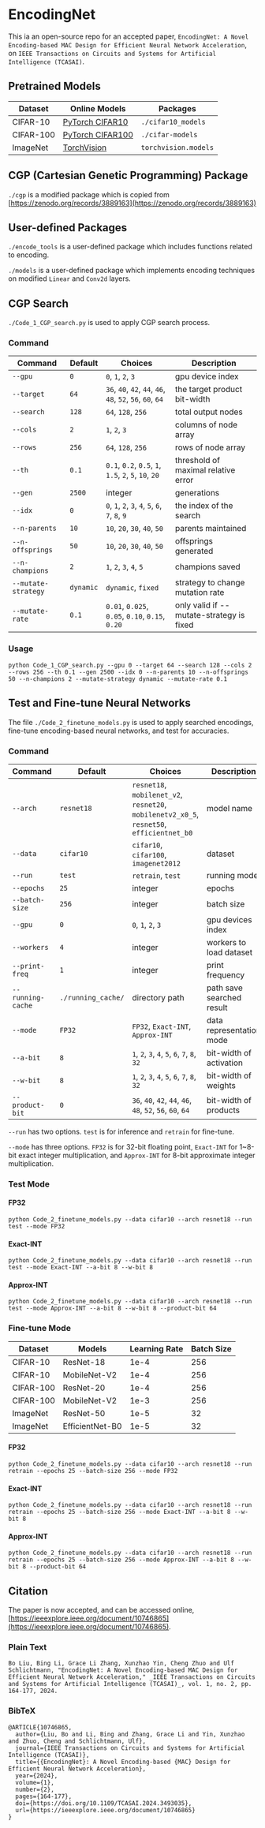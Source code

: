 # EncodingNet
This ia an open-source repo for an accepted paper, `EncodingNet: A Novel Encoding-based MAC Design for Efficient Neural Network Acceleration`, on `IEEE Transactions on Circuits and Systems for Artificial Intelligence (TCASAI)`. 

[//]: # (The codes in this repo will be well-structured and updated in the following weeks.)

## Pretrained Models
| Dataset   | Online Models                                                       | Packages               |
|-----------|---------------------------------------------------------------------|------------------------|
| CIFAR-10  | [PyTorch CIFAR10](https://github.com/huyvnphan/PyTorch_CIFAR10)     | `./cifar10_models`     |
| CIFAR-100 | [PyTorch CIFAR100](https://github.com/weiaicunzai/pytorch-cifar100) | `./cifar-models`       |
| ImageNet  | [TorchVision](https://pytorch.org/vision/stable/models.html)        | `torchvision.models`   |

## CGP (Cartesian Genetic Programming) Package
`./cgp` is a modified package which is copied from [https://zenodo.org/records/3889163](https://zenodo.org/records/3889163)

## User-defined Packages
`./encode_tools` is a user-defined package which includes functions related to encoding.

`./models` is a user-defined package which implements encoding techniques on modified `Linear` and `Conv2d` layers.

## CGP Search
`./Code_1_CGP_search.py` is used to apply CGP search process.

### Command 

| Command             | Default   | Choices                                                     | Description                              |
|---------------------|-----------|-------------------------------------------------------------|------------------------------------------|
| `--gpu`             | `0`       | `0`, `1`, `2`, `3`                                          | gpu device index                         |
| `--target`          | `64`      | `36`, `40`, `42`, `44`, `46`, `48`, `52`, `56`, `60`, `64`  | the target product bit-width             |
| `--search`          | `128`     | `64`, `128`, `256`                                          | total output nodes                       |
| `--cols`            | `2`       | `1`, `2`, `3`                                               | columns of node array                    |
| `--rows`            | `256`     | `64`, `128`, `256`                                          | rows of node array                       |
| `--th`              | `0.1`     | `0.1`, `0.2`, `0.5`, `1`, `1.5`, `2`, `5`, `10`, `20`       | threshold of maximal relative error      |
| `--gen`             | `2500`    | integer                                                     | generations                              |
| `--idx`             | `0`       | `0`, `1`, `2`, `3`, `4`, `5`, `6`, `7`, `8`, `9`            | the index of the search                  |
| `--n-parents`       | `10`      | `10`, `20`, `30`, `40`, `50`                                | parents maintained                       |
| `--n-offsprings`    | `50`      | `10`, `20`, `30`, `40`, `50`                                | offsprings generated                     |
| `--n-champions`     | `2`       | `1`, `2`, `3`, `4`, `5`                                     | champions saved                          |
| `--mutate-strategy` | `dynamic` | `dynamic`, `fixed`                                          | strategy to change mutation rate         |
| `--mutate-rate`     | `0.1`     | `0.01`, `0.025`, `0.05`, `0.10`, `0.15`, `0.20`             | only valid if --mutate-strategy is fixed |

### Usage

```commandline
python Code_1_CGP_search.py --gpu 0 --target 64 --search 128 --cols 2 --rows 256 --th 0.1 --gen 2500 --idx 0 --n-parents 10 --n-offsprings 50 --n-champions 2 --mutate-strategy dynamic --mutate-rate 0.1 
```

## Test and Fine-tune Neural Networks
The file `./Code_2_finetune_models.py` is used to apply searched encodings, fine-tune encoding-based neural networks, and test for accuracies.

### Command
| Command           | Default            | Choices                                                                                    | Description               |
|-------------------|--------------------|--------------------------------------------------------------------------------------------|---------------------------|
| `--arch`          | `resnet18`         | `resnet18`, `mobilenet_v2`, `resnet20`, `mobilenetv2_x0_5`, `resnet50`, `efficientnet_b0`  | model name                |
| `--data`          | `cifar10`          | `cifar10`, `cifar100`, `imagenet2012`                                                      | dataset                   |
| `--run`           | `test`             | `retrain`, `test`                                                                          | running mode              |
| `--epochs`        | `25`               | integer                                                                                    | epochs                    |
| `--batch-size`    | `256`              | integer                                                                                    | batch size                |
| `--gpu`           | `0`                | `0`, `1`, `2`, `3`                                                                         | gpu devices index         |
| `--workers`       | `4`                | integer                                                                                    | workers to load dataset   |
| `--print-freq`    | `1`                | integer                                                                                    | print frequency           |
| `--running-cache` | `./running_cache/` | directory path                                                                             | path save searched result |
| `--mode`          | `FP32`             | `FP32`, `Exact-INT`, `Approx-INT`                                                          | data representation mode  |
| `--a-bit`         | `8`                | `1`, `2`, `3`, `4`, `5`, `6`, `7`, `8`, `32`                                               | bit-width of activation   |
| `--w-bit`         | `8`                | `1`, `2`, `3`, `4`, `5`, `6`, `7`, `8`, `32`                                               | bit-width of weights      |
| `--product-bit`   | `0`                | `36`, `40`, `42`, `44`, `46`, `48`, `52`, `56`, `60`, `64`                                 | bit-width of products     |

`--run` has two options. `test` is for inference and `retrain` for fine-tune.

`--mode` has three options. `FP32` is for 32-bit floating point, `Exact-INT` for 1~8-bit exact integer multiplication, and `Approx-INT` for 8-bit approximate integer multiplication.


### Test Mode

#### FP32

```commandline
python Code_2_finetune_models.py --data cifar10 --arch resnet18 --run test --mode FP32 
```

#### Exact-INT

```commandline
python Code_2_finetune_models.py --data cifar10 --arch resnet18 --run test --mode Exact-INT --a-bit 8 --w-bit 8
```

#### Approx-INT

```commandline
python Code_2_finetune_models.py --data cifar10 --arch resnet18 --run test --mode Approx-INT --a-bit 8 --w-bit 8 --product-bit 64
```

### Fine-tune Mode

| Dataset   | Models          | Learning Rate | Batch Size |
|-----------|-----------------|---------------|------------|
| CIFAR-10  | ResNet-18       | 1e-4          | 256        |
| CIFAR-10  | MobileNet-V2    | 1e-4          | 256        |
| CIFAR-100 | ResNet-20       | 1e-4          | 256        |
| CIFAR-100 | MobileNet-V2    | 1e-3          | 256        |
| ImageNet  | ResNet-50       | 1e-5          | 32         |
| ImageNet  | EfficientNet-B0 | 1e-5          | 32         |

#### FP32

```shell
python Code_2_finetune_models.py --data cifar10 --arch resnet18 --run retrain --epochs 25 --batch-size 256 --mode FP32 
```

#### Exact-INT

```commandline
python Code_2_finetune_models.py --data cifar10 --arch resnet18 --run retrain --epochs 25 --batch-size 256 --mode Exact-INT --a-bit 8 --w-bit 8
```

#### Approx-INT

```
python Code_2_finetune_models.py --data cifar10 --arch resnet18 --run retrain --epochs 25 --batch-size 256 --mode Approx-INT --a-bit 8 --w-bit 8 --product-bit 64
```


## Citation

The paper is now accepted, and can be accessed online, [https://ieeexplore.ieee.org/document/10746865](https://ieeexplore.ieee.org/document/10746865).


### Plain Text
```text
Bo Liu, Bing Li, Grace Li Zhang, Xunzhao Yin, Cheng Zhuo and Ulf Schlichtmann, "EncodingNet: A Novel Encoding-based MAC Design for Efficient Neural Network Acceleration," _IEEE Transactions on Circuits and Systems for Artificial Intelligence (TCASAI)_, vol. 1, no. 2, pp. 164-177, 2024.
```

### BibTeX
```
@ARTICLE{10746865,
  author={Liu, Bo and Li, Bing and Zhang, Grace Li and Yin, Xunzhao and Zhuo, Cheng and Schlichtmann, Ulf},
  journal={IEEE Transactions on Circuits and Systems for Artificial Intelligence (TCASAI)}, 
  title={{EncodingNet}: A Novel Encoding-based {MAC} Design for Efficient Neural Network Acceleration}, 
  year={2024},
  volume={1},
  number={2},
  pages={164-177},
  doi={https://doi.org/10.1109/TCASAI.2024.3493035},
  url={https://ieeexplore.ieee.org/document/10746865}
}
```
